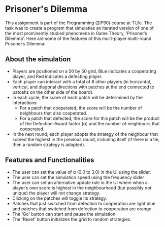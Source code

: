 # Prisoner's Dilemma
This assignment is part of the Programming (2IP90) course at TU/e. The task was to create a program that simulaties an iterated version of one of the most prominently studied phenomena in Game Theory, 'Prisoner’s Dilemma'. Here are some of the features of this mulit-player multi-round Prisoner’s Dilemma:

## About the simulation
- Players are positioned on a 50 by 50 gird, Blue indicates a cooperating player, and Red indicates a defecting player.
- Each player can interact with a total of 8 other players (in horizontal, vertical, and diagonal directions with patches at the end connected to patcehs on the other side of the board).
- In each cycle, the score of each patch will be determined by the interactions:
  - For a patch that cooperated, the score will be the number of neighbours that also cooperated.
  - For a patch that defected, the score for this patch will be the product of the Defection-Award factor (α) and the number of neighbours that cooperated.
- In the next round, each player adopts the strategy of the neighbour that scored the highest in the previous round, including itself (if there is a tie, then a random strategy is adopted).

## Features and Functionalities

- The user can set the value of α (0.0 to 3.0) in the UI using the slider.
- The user can set the simulation speed using the frequency slider
- The user can set an alternative update rule in the UI where when a player’s own score is highest in the neighbourhood (but possibly not unique) the player will not change strategy.
- Clicking on the patches will toggle its strategy.
- Patches that just switched from defection to cooperation are light blue and patches that switched from defection to cooperation are orange.
- The 'Go' button can start and pause the simulation.
- The 'Reset' button initializes the grid to random strategies.
